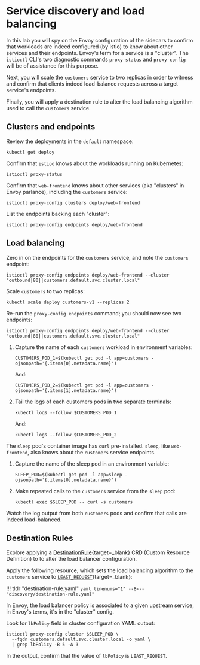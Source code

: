 # Service discovery and load balancing

In this lab you will spy on the Envoy configuration of the sidecars to confirm that workloads are indeed configured (by Istio) to know about other services and their endpoints.  Envoy's term for a service is a "cluster".  The `istioctl` CLI's two diagnostic commands `proxy-status` and `proxy-config` will be of assistance for this purpose.

Next, you will scale the `customers` service to two replicas in order to witness and confirm that clients indeed load-balance requests across a target service's endpoints.

Finally, you will apply a destination rule to alter the load balancing algorithm used to call the `customers` service.

## Clusters and endpoints

Review the deployments in the `default` namespace:

```shell
kubectl get deploy
```

Confirm that `istiod` knows about the workloads running on Kubernetes:

```shell
istioctl proxy-status
```

Confirm that `web-frontend` knows about other services (aka "clusters" in Envoy parlance), including the `customers` service:

```shell
istioctl proxy-config clusters deploy/web-frontend
```

List the endpoints backing each "cluster":

```shell
istioctl proxy-config endpoints deploy/web-frontend
```

## Load balancing

Zero in on the endpoints for the `customers` service, and note the `customers` endpoint:

```shell
istioctl proxy-config endpoints deploy/web-frontend --cluster "outbound|80||customers.default.svc.cluster.local"
```

Scale `customers` to two replicas:

```shell
kubectl scale deploy customers-v1 --replicas 2
```

Re-run the `proxy-config endpoints` command; you should now see two endpoints:

```shell
istioctl proxy-config endpoints deploy/web-frontend --cluster "outbound|80||customers.default.svc.cluster.local"
```

1. Capture the name of each `customers` workload in environment variables:

    ```shell
    CUSTOMERS_POD_1=$(kubectl get pod -l app=customers -ojsonpath='{.items[0].metadata.name}')
    ```

    And:

    ```shell
    CUSTOMERS_POD_2=$(kubectl get pod -l app=customers -ojsonpath='{.items[1].metadata.name}')
    ```

1. Tail the logs of each customers pods in two separate terminals:

    ```shell
    kubectl logs --follow $CUSTOMERS_POD_1
    ```

    And:

    ```shell
    kubectl logs --follow $CUSTOMERS_POD_2
    ```

The `sleep` pod's container image has `curl` pre-installed.  `sleep`, like `web-frontend`, also knows about the `customers` service endpoints.

1. Capture the name of the sleep pod in an environment variable:

    ```shell
    SLEEP_POD=$(kubectl get pod -l app=sleep -ojsonpath='{.items[0].metadata.name}')
    ```

1.  Make repeated calls to the `customers` service from the `sleep` pod:

    ```shell
    kubectl exec $SLEEP_POD -- curl -s customers
    ```

Watch the log output from both `customers` pods and confirm that calls are indeed load-balanced.

## Destination Rules

Explore applying a [DestinationRule](https://istio.io/latest/docs/reference/config/networking/destination-rule/){target=_blank}
CRD (Custom Resource Definition) to to alter the load balancer configuration.

Apply the following resource, which sets the load balancing algorithm to the `customers` service to [`LEAST_REQUEST`](https://istio.io/latest/docs/reference/config/networking/destination-rule/#LoadBalancerSettings-SimpleLB){target=_blank}:

!!! tldr "destination-rule.yaml"
    ```yaml linenums="1"
    --8<-- "discovery/destination-rule.yaml"
    ```

In Envoy, the load balancer policy is associated to a given upstream service, in Envoy's terms, it's in the "cluster" config.

Look for `lbPolicy` field in cluster configuration YAML output:

```shell
istioctl proxy-config cluster $SLEEP_POD \
  --fqdn customers.default.svc.cluster.local -o yaml \
  | grep lbPolicy -B 5 -A 3
```

In the output, confirm that the value of `lbPolicy` is `LEAST_REQUEST`.